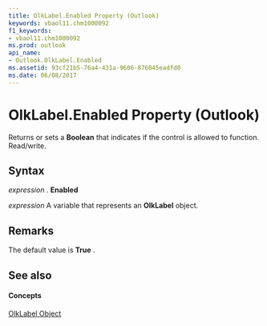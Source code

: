 ```yaml
---
title: OlkLabel.Enabled Property (Outlook)
keywords: vbaol11.chm1000092
f1_keywords:
- vbaol11.chm1000092
ms.prod: outlook
api_name:
- Outlook.OlkLabel.Enabled
ms.assetid: 93cf21b5-76a4-431a-9606-876045eadfd0
ms.date: 06/08/2017
---
```



# OlkLabel.Enabled Property (Outlook)

Returns or sets a **Boolean** that indicates if the control is allowed to function. Read/write.


## Syntax

 _expression_ . **Enabled**

 _expression_ A variable that represents an **OlkLabel** object.


## Remarks

The default value is **True** .


## See also


#### Concepts


[OlkLabel Object](olklabel-object-outlook.md)

